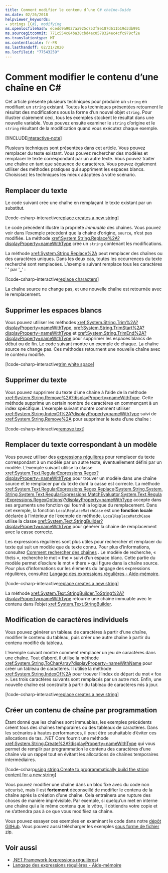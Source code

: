 ```yaml
---
title: Comment modifier le contenu d’une C# chaîne-Guide
ms.date: 02/26/2018
helpviewer_keywords:
- strings [C#], modifying
ms.openlocfilehash: ecedd9a9027aa925c753f8e187d611b19d3db991
ms.sourcegitcommit: 771c554c84ba38cbd4ac0578324ec4cfc979cf2e
ms.translationtype: MT
ms.contentlocale: fr-FR
ms.lasthandoff: 02/21/2020
ms.locfileid: "77543259"
---
```

# <a name="how-to-modify-string-contents-in-c"></a>Comment modifier le contenu d’une chaîne en C\#

Cet article présente plusieurs techniques pour produire un `string` en modifiant un `string` existant. Toutes les techniques présentées retournent le résultat des modifications sous la forme d’un nouvel objet `string`. Pour illustrer clairement ceci, tous les exemples stockent le résultat dans une nouvelle variable. Vous pouvez ensuite examiner le `string` d’origine et le `string` résultant de la modification quand vous exécutez chaque exemple.

[!INCLUDE[interactive-note](~/includes/csharp-interactive-note.md)]

Plusieurs techniques sont présentées dans cet article. Vous pouvez remplacer du texte existant. Vous pouvez rechercher des modèles et remplacer le texte correspondant par un autre texte. Vous pouvez traiter une chaîne en tant que séquence de caractères. Vous pouvez également utiliser des méthodes pratiques qui suppriment les espaces blancs. Choisissez les techniques les mieux adaptées à votre scénario.

## <a name="replace-text"></a>Remplacer du texte

Le code suivant crée une chaîne en remplaçant le texte existant par un substitut.

[!code-csharp-interactive[replace creates a new string](../../../samples/snippets/csharp/how-to/strings/ModifyStrings.cs#1)]

Le code précédent illustre la propriété *immuable* des chaînes. Vous pouvez voir dans l’exemple précédent que la chaîne d’origine, `source`, n’est pas modifiée. La méthode <xref:System.String.Replace%2A?displayProperty=nameWithType> crée un `string` contenant les modifications.

La méthode <xref:System.String.Replace%2A> peut remplacer des chaînes ou des caractères uniques. Dans les deux cas, toutes les occurrences du texte recherché sont remplacées.  L’exemple suivant remplace tous les caractères ' ' par '\_' :

[!code-csharp-interactive[replace characters](../../../samples/snippets/csharp/how-to/strings/ModifyStrings.cs#2)]

La chaîne source ne change pas, et une nouvelle chaîne est retournée avec le remplacement.

## <a name="trim-white-space"></a>Supprimer les espaces blancs

Vous pouvez utiliser les méthodes <xref:System.String.Trim%2A?displayProperty=nameWithType>, <xref:System.String.TrimStart%2A?displayProperty=nameWithType> et <xref:System.String.TrimEnd%2A?displayProperty=nameWithType> pour supprimer les espaces blancs de début ou de fin.  Le code suivant montre un exemple de chaque. La chaîne source ne change pas. Ces méthodes retournent une nouvelle chaîne avec le contenu modifié.

[!code-csharp-interactive[trim white space](../../../samples/snippets/csharp/how-to/strings/ModifyStrings.cs#3)]

## <a name="remove-text"></a>Supprimer du texte

Vous pouvez supprimer du texte d’une chaîne à l’aide de la méthode <xref:System.String.Remove%2A?displayProperty=nameWithType>. Cette méthode supprime un certain nombre de caractères en commençant à un index spécifique. L’exemple suivant montre comment utiliser <xref:System.String.IndexOf%2A?displayProperty=nameWithType> suivi de <xref:System.String.Remove%2A> pour supprimer le texte d’une chaîne :

[!code-csharp-interactive[remove text](../../../samples/snippets/csharp/how-to/strings/ModifyStrings.cs#4)]

## <a name="replace-matching-patterns"></a>Remplacer du texte correspondant à un modèle

Vous pouvez utiliser des [expressions régulières](../../standard/base-types/regular-expressions.md) pour remplacer du texte correspondant à un modèle par un autre texte, éventuellement défini par un modèle. L’exemple suivant utilise la classe <xref:System.Text.RegularExpressions.Regex?displayProperty=nameWithType> pour trouver un modèle dans une chaîne source et le remplacer par du texte dont la casse est correcte. La méthode <xref:System.Text.RegularExpressions.Regex.Replace(System.String,System.String,System.Text.RegularExpressions.MatchEvaluator,System.Text.RegularExpressions.RegexOptions)?displayProperty=nameWithType> accepte dans ses arguments une fonction qui fournit la logique du remplacement. Dans cet exemple, la fonction `LocalReplaceMatchCase` est une **fonction locale** déclarée à l’intérieur de l’exemple de méthode. `LocalReplaceMatchCase` utilise la classe <xref:System.Text.StringBuilder?displayProperty=nameWithType> pour générer la chaîne de remplacement avec la casse correcte.

Les expressions régulières sont plus utiles pour rechercher et remplacer du texte qui suit un modèle que du texte connu. Pour plus d’informations, consultez [Comment rechercher des chaînes](search-strings.md) . Le modèle de recherche, « the\s », recherche le mot « the » suivi d’un espace blanc. Cette partie du modèle permet d’exclure le mot « there » qui figure dans la chaîne source. Pour plus d’informations sur les éléments du langage des expressions régulières, consultez [Langage des expressions régulières - Aide-mémoire](../../standard/base-types/regular-expression-language-quick-reference.md).

[!code-csharp-interactive[replace creates a new string](../../../samples/snippets/csharp/how-to/strings/ModifyStrings.cs#5)]

La méthode <xref:System.Text.StringBuilder.ToString%2A?displayProperty=nameWithType> retourne une chaîne immuable avec le contenu dans l’objet <xref:System.Text.StringBuilder>.

## <a name="modifying-individual-characters"></a>Modification de caractères individuels

Vous pouvez générer un tableau de caractères à partir d’une chaîne, modifier le contenu du tableau, puis créer une autre chaîne à partir du contenu modifié du tableau.

L’exemple suivant montre comment remplacer un jeu de caractères dans une chaîne. Tout d’abord, il utilise la méthode <xref:System.String.ToCharArray?displayProperty=nameWithName> pour créer un tableau de caractères. Il utilise la méthode <xref:System.String.IndexOf%2A> pour trouver l’index de départ du mot « fox ». Les trois caractères suivants sont remplacés par un autre mot. Enfin, une nouvelle chaîne est construite à partir du tableau de caractères mis à jour.

[!code-csharp-interactive[replace creates a new string](../../../samples/snippets/csharp/how-to/strings/ModifyStrings.cs#6)]

## <a name="programmatically-build-up-string-content"></a>Créer un contenu de chaîne par programmation

Étant donné que les chaînes sont immuables, les exemples précédents créent tous des chaînes temporaires ou des tableaux de caractères. Dans les scénarios à hautes performances, il peut être souhaitable d’éviter ces allocations de tas. .NET Core fournit une méthode <xref:System.String.Create%2A?displayProperty=nameWithType> qui vous permet de remplir par programmation le contenu des caractères d’une chaîne via un rappel tout en évitant les allocations de chaînes temporaires intermédiaires.

[!code-csharp[using string.Create to programmatically build the string content for a new string](../../../samples/snippets/csharp/how-to/strings/ModifyStrings.cs#7)]

Vous pouvez modifier une chaîne dans un bloc fixe avec du code non sécurisé, mais il est **fortement** déconseillé de modifier le contenu de la chaîne après la création d’une chaîne. Cela entraînera une rupture des choses de manière imprévisible. Par exemple, si quelqu’un met en interne une chaîne qui a le même contenu que le vôtre, il obtiendra votre copie et ne s’attendra pas à ce que vous modifiiez sa chaîne.

Vous pouvez essayer ces exemples en examinant le code dans notre [dépôt GitHub](https://github.com/dotnet/samples/tree/master/snippets/csharp/how-to/strings). Vous pouvez aussi télécharger les exemples [sous forme de fichier zip](https://github.com/dotnet/samples/raw/master/snippets/csharp/how-to/strings.zip).

## <a name="see-also"></a>Voir aussi

- [.NET Framework (expressions régulières)](../../standard/base-types/regular-expressions.md)
- [Langage des expressions régulières - Aide-mémoire](../../standard/base-types/regular-expression-language-quick-reference.md)
